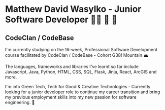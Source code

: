 # Matthew David Wasylko - Junior Software Developer 👨‍💻 🌳 🌊  
## CodeClan / CodeBase  

I'm currently studying on the 16-week, Professional Software Development course facilitated by CodeClan / CodeBase - Cohort G38! Mountain 🏔️ 

The languages, frameworks and libraries I've learnt so far include Javascript, Java, Python, HTML, CSS, SQL, Flask, Jinja, React, ArcGIS and more. 

I'm into Green Tech, Tech for Good & Creative Technologies - Currently looking for a junior developer role to continue my career transition and bring my previous employment skills into my new passion for software engineering. 🌊 

<!--
**MDW-94/MDW-94** is a ✨ _special_ ✨ repository because its `README.md` (this file) appears on your GitHub profile.

Here are some ideas to get you started:

- 🔭 I’m currently working on ...
- 🌱 I’m currently learning ...
- 👯 I’m looking to collaborate on ...
- 🤔 I’m looking for help with ...
- 💬 Ask me about ...
- 📫 How to reach me: ...
- 😄 Pronouns: ...
- ⚡ Fun fact: ...
-->
